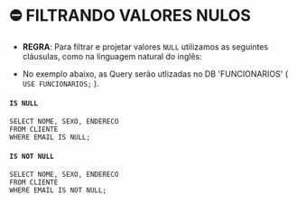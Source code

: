 # ⛔ FILTRANDO VALORES NULOS

- **REGRA**: Para filtrar e projetar valores `NULL` utilizamos as seguintes cláusulas, como na linguagem natural do inglês:

- No exemplo abaixo, as Query serão utlizadas no DB 'FUNCIONARIOS' ( `USE FUNCIONARIOS;` ). 

#### `IS NULL`

```
SELECT NOME, SEXO, ENDERECO
FROM CLIENTE
WHERE EMAIL IS NULL;
```

#### `IS NOT NULL`

```
SELECT NOME, SEXO, ENDERECO
FROM CLIENTE
WHERE EMAIL IS NOT NULL;
```
